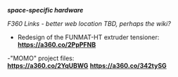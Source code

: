 
***space-specific hardware***

*F360 Links - better web location TBD, perhaps the wiki?*    
  
- Redesign of the FUNMAT-HT extruder tensioner:   
**https://a360.co/2PpPFNB**
     
-"MOMO" project files:  
**https://a360.co/2YqUBWG** 
**https://a360.co/342tySG**
